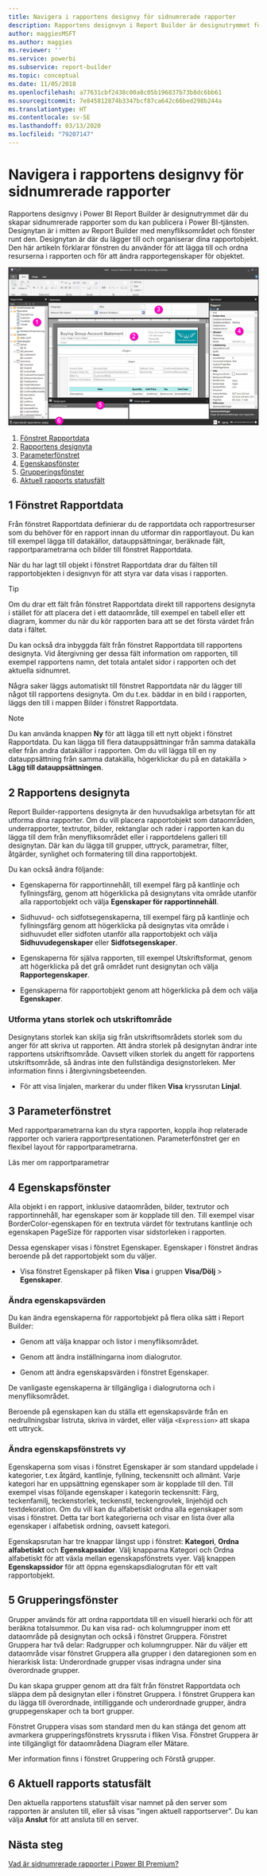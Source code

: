 ```yaml
---
title: Navigera i rapportens designvy för sidnumrerade rapporter
description: Rapportens designvyn i Report Builder är designutrymmet för att skapa sidnumrerade rapporter som du kan publicera i Power BI-tjänsten.
author: maggiesMSFT
ms.author: maggies
ms.reviewer: ''
ms.service: powerbi
ms.subservice: report-builder
ms.topic: conceptual
ms.date: 11/05/2018
ms.openlocfilehash: a77631cbf2438c00a8c05b196837b73b8dc6bb61
ms.sourcegitcommit: 7e845812874b3347bcf87ca642c66bed298b244a
ms.translationtype: HT
ms.contentlocale: sv-SE
ms.lasthandoff: 03/13/2020
ms.locfileid: "79207147"
---
```

# <a name="getting-around-in-report-design-view-for-paginated-reports"></a>Navigera i rapportens designvy för sidnumrerade rapporter

Rapportens designvy i Power BI Report Builder är designutrymmet där du skapar sidnumrerade rapporter som du kan publicera i Power BI-tjänsten. Designytan är i mitten av Report Builder med menyfliksområdet och fönster runt den. Designytan är där du lägger till och organiserar dina rapportobjekt. Den här artikeln förklarar fönstren du använder för att lägga till och ordna resurserna i rapporten och för att ändra rapportegenskaper för objektet.  

![Rapportens designvyn i Report Builder](media/paginated-reports-report-design-view/power-bi-paginated-report-design-view.png)

1. [Fönstret Rapportdata](#1-report-data-pane) 
2. [Rapportens designyta](#2-report-design-surface)  
3. [Parameterfönstret](#3-parameters-pane) 
4. [Egenskapsfönster](#4-properties-pane) 
5. [Grupperingsfönster](#5-grouping-pane) 
6. [Aktuell rapports statusfält](#6-current-report-status-bar)  
  
## <a name="1-report-data-pane"></a>1 Fönstret Rapportdata  
 Från fönstret Rapportdata definierar du de rapportdata och rapportresurser som du behöver för en rapport innan du utformar din rapportlayout. Du kan till exempel lägga till datakällor, datauppsättningar, beräknade fält, rapportparametrarna och bilder till fönstret Rapportdata.  
  
 När du har lagt till objekt i fönstret Rapportdata drar du fälten till rapportobjekten i designvyn för att styra var data visas i rapporten.  
  
> [!TIP]  
>  Om du drar ett fält från fönstret Rapportdata direkt till rapportens designyta i stället för att placera det i ett dataområde, till exempel en tabell eller ett diagram, kommer du när du kör rapporten bara att se det första värdet från data i fältet.  
  
 Du kan också dra inbyggda fält från fönstret Rapportdata till rapportens designyta. Vid återgivning ger dessa fält information om rapporten, till exempel rapportens namn, det totala antalet sidor i rapporten och det aktuella sidnumret.  
  
 Några saker läggs automatiskt till fönstret Rapportdata när du lägger till något till rapportens designyta. Om du t.ex. bäddar in en bild i rapporten, läggs den till i mappen Bilder i fönstret Rapportdata.  
  
> [!NOTE]  
>  Du kan använda knappen **Ny** för att lägga till ett nytt objekt i fönstret Rapportdata. Du kan lägga till flera datauppsättningar från samma datakälla eller från andra datakällor i rapporten. Om du vill lägga till en ny datauppsättning från samma datakälla, högerklickar du på en datakälla > **Lägg till datauppsättningen**.  
  
## <a name="2-report-design-surface"></a>2 Rapportens designyta  
 Report Builder-rapportens designyta är den huvudsakliga arbetsytan för att utforma dina rapporter. Om du vill placera rapportobjekt som dataområden, underrapporter, textrutor, bilder, rektanglar och rader i rapporten kan du lägga till dem från menyfliksområdet eller i rapportdelens galleri till designytan. Där kan du lägga till grupper, uttryck, parametrar, filter, åtgärder, synlighet och formatering till dina rapportobjekt.  
  
 Du kan också ändra följande:  
  
-   Egenskaperna för rapportinnehåll, till exempel färg på kantlinje och fyllningsfärg, genom att högerklicka på designytans vita område utanför alla rapportobjekt och välja **Egenskaper för rapportinnehåll**.  
  
-   Sidhuvud- och sidfotsegenskaperna, till exempel färg på kantlinje och fyllningsfärg genom att högerklicka på designytas vita område i sidhuvudet eller sidfoten utanför alla rapportobjekt och välja **Sidhuvudegenskaper** eller **Sidfotsegenskaper**.  
  
-   Egenskaperna för själva rapporten, till exempel Utskriftsformat, genom att högerklicka på det grå området runt designytan och välja **Rapportegenskaper**.  
  
-   Egenskaperna för rapportobjekt genom att högerklicka på dem och välja **Egenskaper**.  
  
### <a name="design-surface-size-and-print-area"></a>Utforma ytans storlek och utskriftområde  
Designytans storlek kan skilja sig från utskriftsområdets storlek som du anger för att skriva ut rapporten. Att ändra storlek på designytan ändrar inte rapportens utskriftsområde. Oavsett vilken storlek du angett för rapportens utskriftsområde, så ändras inte den fullständiga designstorleken. Mer information finns i återgivningsbeteenden. 
  
- För att visa linjalen, markerar du under fliken **Visa** kryssrutan **Linjal**.  
  
## <a name="3-parameters-pane"></a>3 Parameterfönstret  
 Med rapportparametrarna kan du styra rapporten, koppla ihop relaterade rapporter och variera rapportpresentationen. Parameterfönstret ger en flexibel layout för rapportparametrarna.  
  
 Läs mer om rapportparametrar   
  
## <a name="4-properties-pane"></a>4 Egenskapsfönster
 Alla objekt i en rapport, inklusive dataområden, bilder, textrutor och rapportinnehåll, har egenskaper som är kopplade till den. Till exempel visar BorderColor-egenskapen för en textruta värdet för textrutans kantlinje och egenskapen PageSize för rapporten visar sidstorleken i rapporten.  
  
 Dessa egenskaper visas i fönstret Egenskaper. Egenskaper i fönstret ändras beroende på det rapportobjekt som du väljer.  
  
- Visa fönstret Egenskaper på fliken **Visa** i gruppen **Visa/Dölj** > **Egenskaper**.  
  
### <a name="changing-property-values"></a>Ändra egenskapsvärden  
 Du kan ändra egenskaperna för rapportobjekt på flera olika sätt i Report Builder:  
  
-   Genom att välja knappar och listor i menyfliksområdet.  
  
-   Genom att ändra inställningarna inom dialogrutor.  
  
-   Genom att ändra egenskapsvärden i fönstret Egenskaper.  
  
 De vanligaste egenskaperna är tillgängliga i dialogrutorna och i menyfliksområdet.  
  
 Beroende på egenskapen kan du ställa ett egenskapsvärde från en nedrullningsbar listruta, skriva in värdet, eller välja `<Expression>` att skapa ett uttryck.  
  
### <a name="changing-the-properties-pane-view"></a>Ändra egenskapsfönstrets vy  
 Egenskaperna som visas i fönstret Egenskaper är som standard uppdelade i kategorier, t.ex åtgärd, kantlinje, fyllning, teckensnitt och allmänt. Varje kategori har en uppsättning egenskaper som är kopplade till den. Till exempel visas följande egenskaper i kategorin teckensnitt: Färg, teckenfamilj, teckenstorlek, teckenstil, teckengrovlek, linjehöjd och textdekoration. Om du vill kan du alfabetiskt ordna alla egenskaper som visas i fönstret. Detta tar bort kategorierna och visar en lista över alla egenskaper i alfabetisk ordning, oavsett kategori.  
  
 Egenskapsrutan har tre knappar längst upp i fönstret: **Kategori**, **Ordna alfabetiskt** och **Egenskapssidor**. Välj knapparna Kategori och Ordna alfabetiskt för att växla mellan egenskapsfönstrets vyer. Välj knappen **Egenskapssidor** för att öppna egenskapsdialogrutan för ett valt rapportobjekt.  
  
  
## <a name="5-grouping-pane"></a>5 Grupperingsfönster

 Grupper används för att ordna rapportdata till en visuell hierarki och för att beräkna totalsummor. Du kan visa rad- och kolumngrupper inom ett dataområde på designytan och också i fönstret Gruppera. Fönstret Gruppera har två delar: Radgrupper och kolumngrupper. När du väljer ett dataområde visar fönstret Gruppera alla grupper i den dataregionen som en hierarkisk lista: Underordnade grupper visas indragna under sina överordnade grupper.  
  
 Du kan skapa grupper genom att dra fält från fönstret Rapportdata och släppa dem på designytan eller i fönstret Gruppera. I fönstret Gruppera kan du lägga till överordnade, intilliggande och underordnade grupper, ändra gruppegenskaper och ta bort grupper.  
  
 Fönstret Gruppera visas som standard men du kan stänga det genom att avmarkera grupperingsfönstrets kryssruta i fliken Visa. Fönstret Gruppera är inte tillgängligt för dataområdena Diagram eller Mätare.  
  
 Mer information finns i fönstret Gruppering och Förstå grupper.  
  
## <a name="6-current-report-status-bar"></a>6 Aktuell rapports statusfält

Den aktuella rapportens statusfält visar namnet på den server som rapporten är ansluten till, eller så visas ”ingen aktuell rapportserver”. Du kan välja **Anslut** för att ansluta till en server.

## <a name="next-steps"></a>Nästa steg

[Vad är sidnumrerade rapporter i Power BI Premium?](paginated-reports-report-builder-power-bi.md) 

  
  

